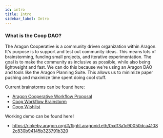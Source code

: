 ```yaml
---
id: intro
title: Intro
sidebar_label: Intro
---
```


### What is the Coop DAO?

The Aragon Cooperative is a community driven organization within Aragon. It's purpose is to support and test out community ideas. This means lots of brainstorming, funding small projects, and iterative experimentation. The goal is to make the community as inclusive as possible, while also being lightweight and fast. We can do this because we're using an Aragon DAO and tools like the Aragon Planning Suite. This allows us to minimize paper pushing and maximize time spent doing cool stuff.     

Current brainstorms can be found here:
- [Aragon Cooperative Workflow Proposal](https://hackmd.io/pUuLOvlQQoygsaNv0hQ8Jg?view#Aragon-Cooperative-Workflow-Proposal)
- [Coop Workflow Brainstorm](https://hackmd.io/wWIBSkhWTgO4rGGzXdajkw?view#Coop-Workflow-Brainstorm)
- [Coop Wishlist](https://github.com/aragoncoop/ideas)

Working demo can be found here!
- https://rinkeby.aragon.org/#/flight.aragonid.eth/0xd13a1c90050dca41082c830b94145b323791b320
